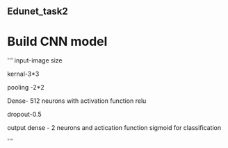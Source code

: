 ## Edunet_task2
# Build CNN model 
'''
input-image size

kernal-3*3

pooling -2*2

Dense- 512 neurons with activation function relu

dropout-0.5

output dense - 2 neurons and actication function sigmoid for classification

'''
